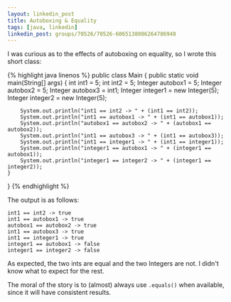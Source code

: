 ```yaml
---
layout: linkedin_post
title: Autoboxing & Equality
tags: [java, linkedin]
linkedin_post: groups/70526/70526-6065138086264786948
---
```


I was curious as to the effects of autoboxing on equality, so I wrote this short class:

{% highlight java linenos %}
public class Main {
    public static void main(String[] args) {
        int int1 = 5;
        int int2 = 5;
        Integer autobox1 = 5;
        Integer autobox2 = 5;
        Integer autobox3 = int1;
        Integer integer1 = new Integer(5);
        Integer integer2 = new Integer(5);

        System.out.println("int1 == int2 -> " + (int1 == int2));
        System.out.println("int1 == autobox1 -> " + (int1 == autobox1));
        System.out.println("autobox1 == autobox2 -> " + (autobox1 == autobox2));
        System.out.println("int1 == autobox3 -> " + (int1 == autobox3));
        System.out.println("int1 == integer1 -> " + (int1 == integer1));
        System.out.println("integer1 == autobox1 -> " + (integer1 == autobox1));
        System.out.println("integer1 == integer2 -> " + (integer1 == integer2));
    }
}
{% endhighlight %}

The output is as follows:

```
int1 == int2 -> true
int1 == autobox1 -> true
autobox1 == autobox2 -> true
int1 == autobox3 -> true
int1 == integer1 -> true
integer1 == autobox1 -> false
integer1 == integer2 -> false
```

As expected, the two ints are equal and the two Integers are not. I didn't know what to expect for the rest.

The moral of the story is to (almost) always use `.equals()` when available, since it will have consistent results.
